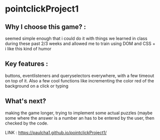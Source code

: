 # pointclickProject1

<h2>Why I choose this game? :</h2>

seemed simple enough that i could do it with things we learned in class during these past 2/3 weeks and allowed me to train using DOM and CSS + i like this kind of humor

<h2>Key features :</h2>

buttons, eventlisteners and queryselectors everywhere, with a few timeout on top of it. Also a few cool functions like incrementing the color red of the background on a click or typing

<h2>What's next?</h2>

making the game longer, trying to implement some actual puzzles (maybe some where the answer is a number an has to be entered by the user, then checked by the code.

LINK : https://paulcha1.github.io/pointclickProject1/
